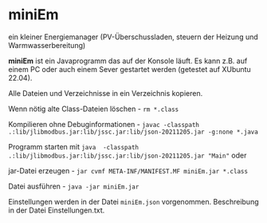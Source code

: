 # miniEm
ein kleiner Energiemanager (PV-Überschussladen, steuern der Heizung und Warmwasserbereitung)

**miniEm** ist ein Javaprogramm das auf der Konsole läuft. Es kann z.B. auf einem PC oder auch einem Sever gestartet werden (getestet auf XUbuntu 22.04).


Alle Dateien und Verzeichnisse in ein Verzeichnis kopieren.

Wenn nötig alte Class-Dateien löschen - `rm *.class`

Kompilieren ohne Debuginformationen - `javac -classpath .:lib/jlibmodbus.jar:lib/jssc.jar:lib/json-20211205.jar -g:none *.java`

Programm starten mit `java  -classpath .:lib/jlibmodbus.jar:lib/jssc.jar:lib/json-20211205.jar "Main"` oder

jar-Datei erzeugen - `jar cvmf META-INF/MANIFEST.MF miniEm.jar *.class`

Datei ausführen - `java -jar miniEm.jar`

Einstellungen werden in der Datei `miniEm.json` vorgenommen. Beschreibung in der Datei Einstellungen.txt.

